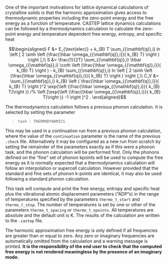 
One of the important motivations for lattice dynamical calculations of
crystalline solids is that the harmonic approximation gives access to
thermodynamic properties including the zero-point energy and the free
energy as a function of temperature. CASTEP lattice dynamics
calculations can be followed by a thermodynamics calculation to
calculate the zero-point energy and temperature dependent free energy,
entropy, and specific heat

$$\begin{aligned}
 F &= E_{\text{elec}} + k_{B} T \sum_{{\mathbf{q}},i} ln \left [ 2 \sinh \left (\frac{\hbar \omega_{{\mathbf{q}},i}}{ k_{B} T} \right ) \right ],\\
 S &= \frac{1}{2T} \sum_{{\mathbf{q}},i} \hbar \omega_{{\mathbf{q}},i}  \coth \left (\frac{\hbar \omega_{{\mathbf{q}},i}}{ k_{B} T} \right )
       - k_{B} \sum_{{\mathbf{q}},i} ln \left [ 2 \sinh \left (\frac{\hbar \omega_{{\mathbf{q}},i}}{ k_{B} T} \right ) \right ],\\
 C_V &=  \sum_{{\mathbf{q}},i} k_{B} \left ( \frac{\hbar \omega_{{\mathbf{q}},i}}{ k_{B} T} \right )^2
         \exp{\left (\frac{\hbar \omega_{{\mathbf{q}},i}}{ k_{B} T}\right
         )}  /%
         \left [\exp{\left (\frac{\hbar \omega_{{\mathbf{q}},i}}{ k_{B}
         T}\right )} -1 \right ]^2 .
\end{aligned}$$

The thermodynamics calculation follows a previous phonon calculation. It
is selected by setting the parameter

> `task : THERMODYNAMICS`

This may be used in a continuation run from a previous phonon
calculation, where the value of the `continuation` parameter is the name
of the previous `.check` file. Alternatively it may be configured as a
new run from scratch by setting the remainder of the parameters exactly
as if this were a phonon task, and the phonon calculation will be
performed first. Only the phonons defined on the “fine” set of phonon
kpoints will be used to compute the free energy as it is normally
expected that a thermodynamics calculation will follow an interpolation
or supercell calculation. However provided that the standard and fine
sets of phonon k-points are identical, it may also be used following a
standard phonon calculation.

This task will compute and print the free energy, entropy and specific
heat plus the vibrational atomic displacement parameters (“ADP”s) in the
range of temperatures specified by the parameters `thermo_t_start` and
`thermo_t_stop`. The number of temperatures is set by one or other of
the parameters `thermo_t_spacing` or `thermo_t_npoints`. All
temperatures are absolute and the default unit is K. The results of the
calculation are written to the `.castep` file.

The harmonic approximation free energy is only defined if all
frequencies are greater than or equal to zero. Any zero or imaginary
frequencies are automatically omitted from the calculation and a warning
message is printed. **It is the responsibility of the end user to check
that the computed free energy is not rendered meaningless by the
presence of an imaginary mode.**


